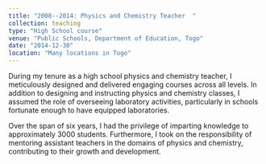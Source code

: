```yaml
---
title: "2008--2014: Physics and Chemistry Teacher  "
collection: teaching
type: "High School course"
venue: "Public Schools, Department of Education, Togo"
date: "2014-12-30"
location: "Many locations in Togo"
---
```


During my tenure as a high school physics and chemistry teacher, I meticulously designed and delivered engaging courses across all levels. In addition to designing and instructing physics and chemistry classes, I assumed the role of overseeing laboratory activities, particularly in schools fortunate enough to have equipped laboratories.

Over the span of six years, I had the privilege of imparting knowledge to approximately 3000 students. Furthermore, I took on the responsibility of mentoring assistant teachers in the domains of physics and chemistry, contributing to their growth and development.
